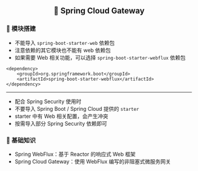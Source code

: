 <h2 align="center">📔 Spring Cloud Gateway</h2>

### 🧰 模块搭建

* 不能导入 `spring-boot-starter-web` 依赖包
* 注意依赖的其它模块也不能有 web 依赖包
* 如果需要 Web 相关功能，可以选择 `spring-boot-starter-webflux` 依赖包

```pom
<dependency>
    <groupId>org.springframework.boot</groupId>
    <artifactId>spring-boot-starter-webflux</artifactId>
</dependency>
```

---

* 配合 Spring Security 使用时
* 不要导入 Spring Boot / Spring Cloud 提供的 `starter`
* starter 中有 Web 相关配置，会产生冲突
* 按需导入部分 Spring Security 依赖即可

### 📑 基础知识

* Spring WebFlux：基于 Reactor 的响应式 Web 框架
* Spring Cloud Gateway：使用 WebFlux 编写的非阻塞式微服务网关
